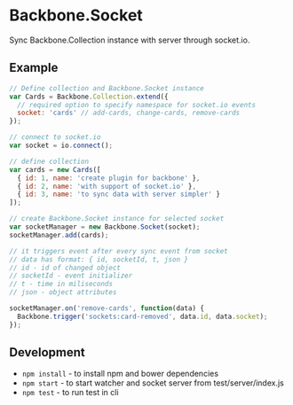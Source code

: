# Backbone.Socket

  Sync Backbone.Collection instance with server through socket.io.

## Example

```js
// Define collection and Backbone.Socket instance
var Cards = Backbone.Collection.extend({
  // required option to specify namespace for socket.io events
  socket: 'cards' // add-cards, change-cards, remove-cards
});

// connect to socket.io
var socket = io.connect();

// define collection
var cards = new Cards([
  { id: 1, name: 'create plugin for backbone' },
  { id: 2, name: 'with support of socket.io' },
  { id: 3, name: 'to sync data with server simpler' }
]);

// create Backbone.Socket instance for selected socket
var socketManager = new Backbone.Socket(socket);
socketManager.add(cards);

// it triggers event after every sync event from socket
// data has format: { id, socketId, t, json }
// id - id of changed object
// socketId - event initializer
// t - time in miliseconds
// json - object attributes

socketManager.on('remove-cards', function(data) {
  Backbone.trigger('sockets:card-removed', data.id, data.socket);
});
```

## Development

  * `npm install` - to install npm and bower dependencies
  * `npm start` - to start watcher and socket server from test/server/index.js
  * `npm test` - to run test in cli
